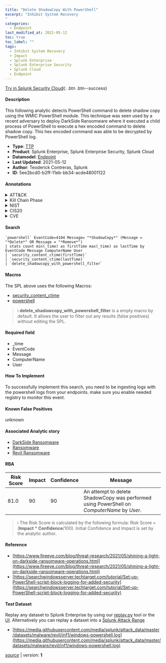 ```yaml
---
title: "Delete ShadowCopy With PowerShell"
excerpt: "Inhibit System Recovery
"
categories:
  - Endpoint
last_modified_at: 2021-05-12
toc: true
toc_label: ""
tags:
  - Inhibit System Recovery
  - Impact
  - Splunk Enterprise
  - Splunk Enterprise Security
  - Splunk Cloud
  - Endpoint
---
```




[Try in Splunk Security Cloud](https://www.splunk.com/en_us/products/cyber-security.html){: .btn .btn--success}

#### Description

This following analytic detects PowerShell command to delete shadow copy using the WMIC PowerShell module. This technique was seen used by a recent adversary to deploy DarkSide Ransomware where it executed a child process of PowerShell to execute a hex encoded command to delete shadow copy. This hex encoded command was able to be decrypted by PowerShell log.

- **Type**: [TTP](https://github.com/splunk/security_content/wiki/Detection-Analytic-Types)
- **Product**: Splunk Enterprise, Splunk Enterprise Security, Splunk Cloud
- **Datamodel**: [Endpoint](https://docs.splunk.com/Documentation/CIM/latest/User/Endpoint)
- **Last Updated**: 2021-05-12
- **Author**: Teoderick Contreras, Splunk
- **ID**: 5ee2bcd0-b2ff-11eb-bb34-acde48001122


#### Annotations

<details>
  <summary>ATT&CK</summary>

<div markdown="1">


| ID             | Technique        |  Tactic             |
| -------------- | ---------------- |-------------------- |
| [T1490](https://attack.mitre.org/techniques/T1490/) | Inhibit System Recovery | Impact |

</div>
</details>


<details>
  <summary>Kill Chain Phase</summary>

<div markdown="1">

* Exploitation


</div>
</details>


<details>
  <summary>NIST</summary>

<div markdown="1">



</div>
</details>

<details>
  <summary>CIS20</summary>

<div markdown="1">



</div>
</details>

<details>
  <summary>CVE</summary>

<div markdown="1">


</div>
</details>

#### Search 

```
`powershell` EventCode=4104 Message= "*ShadowCopy*" (Message = "*Delete*" OR Message = "*Remove*") 
| stats count min(_time) as firstTime max(_time) as lastTime by EventCode Message ComputerName User 
| `security_content_ctime(firstTime)` 
| `security_content_ctime(lastTime)` 
| `delete_shadowcopy_with_powershell_filter`
```

#### Macros
The SPL above uses the following Macros:
* [security_content_ctime](https://github.com/splunk/security_content/blob/develop/macros/security_content_ctime.yml)
* [powershell](https://github.com/splunk/security_content/blob/develop/macros/powershell.yml)

> :information_source:
> **delete_shadowcopy_with_powershell_filter** is a empty macro by default. It allows the user to filter out any results (false positives) without editing the SPL.

#### Required field
* _time
* EventCode
* Message
* ComputerName
* User


#### How To Implement
To successfully implement this search, you need to be ingesting logs with the powershell logs  from your endpoints. make sure you enable needed registry to monitor this event.

#### Known False Positives
unknown

#### Associated Analytic story
* [DarkSide Ransomware](/stories/darkside_ransomware)
* [Ransomware](/stories/ransomware)
* [Revil Ransomware](/stories/revil_ransomware)




#### RBA

| Risk Score  | Impact      | Confidence   | Message      |
| ----------- | ----------- |--------------|--------------|
| 81.0 | 90 | 90 | An attempt to delete ShadowCopy was performed using PowerShell on $ComputerName$ by $User$. |


> :information_source:
> The Risk Score is calculated by the following formula: Risk Score = (**Impact** * **Confidence**/100). Initial Confidence and Impact is set by the analytic author. 

#### Reference

* [https://www.fireeye.com/blog/threat-research/2021/05/shining-a-light-on-darkside-ransomware-operations.html](https://www.fireeye.com/blog/threat-research/2021/05/shining-a-light-on-darkside-ransomware-operations.html)
* [https://searchwindowsserver.techtarget.com/tutorial/Set-up-PowerShell-script-block-logging-for-added-security](https://searchwindowsserver.techtarget.com/tutorial/Set-up-PowerShell-script-block-logging-for-added-security)



#### Test Dataset
Replay any dataset to Splunk Enterprise by using our [replay.py](https://github.com/splunk/attack_data#using-replaypy) tool or the [UI](https://github.com/splunk/attack_data#using-ui).
Alternatively you can replay a dataset into a [Splunk Attack Range](https://github.com/splunk/attack_range#replay-dumps-into-attack-range-splunk-server)


* [https://media.githubusercontent.com/media/splunk/attack_data/master/datasets/malware/revil/inf1/windows-powershell.log](https://media.githubusercontent.com/media/splunk/attack_data/master/datasets/malware/revil/inf1/windows-powershell.log)



[*source*](https://github.com/splunk/security_content/tree/develop/detections/endpoint/delete_shadowcopy_with_powershell.yml) \| *version*: **1**
